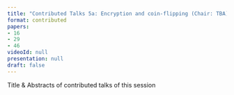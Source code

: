 ```yaml
---
title: "Contributed Talks 5a: Encryption and coin-flipping (Chair: TBA)"
format: contributed
papers:
- 16
- 29
- 46
videoId: null
presentation: null
draft: false
---
```

Title & Abstracts of contributed talks of this session
